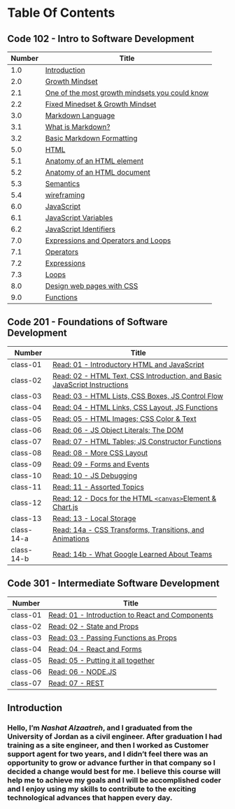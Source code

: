 # Table Of Contents

## Code 102 - Intro to Software Development

| Number | Title                                                                                                                                                                                                                                                       |
| ------ | ----------------------------------------------------------------------------------------------------------------------------------------------------------------------------------------------------------------------------------------------------------- |
| 1.0    | [ Introduction](https://nashatalzaatreh.github.io/reading-notes/#this-is-a-practice-project-of-asac-scolarship-the-project-should-useing-markdown-language-learn-git--github-and-applying-in-replit)                                                        |
| 2.0    | [ Growth Mindset](https://nashatalzaatreh.github.io/reading-notes/Growth)                                                                                                                                                                                   |
| 2.1    | [ One of the most growth mindsets you could know](https://nashatalzaatreh.github.io/reading-notes/Growth#one-of-the-most-growth-mindsets-you-could-know)                                                                                                    |
| 2.2    | [ Fixed Minedset & Growth Mindset](https://nashatalzaatreh.github.io/reading-notes/Growth#to-make-the-distinction-between-a-growth-mindset-and-a-fixed-mindset-clearer-we-have-provided-this-table-with-growth-mindset-examples-and-fixed-mindset-examples) |
| 3.0    | [Markdown Language](https://nashatalzaatreh.github.io/reading-notes/Markdown)                                                                                                                                                                               |
| 3.1    | [ What is Markdown?](https://nashatalzaatreh.github.io/reading-notes/Markdown#what-is-markdown)                                                                                                                                                             |
| 3.2    | [ Basic Markdown Formatting](https://nashatalzaatreh.github.io/reading-notes/Markdown#basic-markdown-formatting)                                                                                                                                            |
| 5.0    | [HTML](https://nashatalzaatreh.github.io/reading-notes/Read03)                                                                                                                                                                                              |
| 5.1    | [Anatomy of an HTML element](https://nashatalzaatreh.github.io/reading-notes/Read03#anatomy-of-an-html-element)                                                                                                                                             |
| 5.2    | [Anatomy of an HTML document](https://nashatalzaatreh.github.io/reading-notes/Read03#anatomy-of-an-html-document)                                                                                                                                           |
| 5.3    | [Semantics](https://nashatalzaatreh.github.io/reading-notes/Read03#semantics)                                                                                                                                                                               |
| 5.4    | [wireframing](https://nashatalzaatreh.github.io/reading-notes/Read03#an-introduction-to-wireframing)                                                                                                                                                        |
| 6.0    | [JavaScript](https://nashatalzaatreh.github.io/reading-notes/Read04)                                                                                                                                                                                        |
| 6.1    | [JavaScript Variables](https://nashatalzaatreh.github.io/reading-notes/Read04#javascript-variables)                                                                                                                                                         |
| 6.2    | [JavaScript Identifiers](https://nashatalzaatreh.github.io/reading-notes/Read04#javascript-identifiers)                                                                                                                                                     |
| 7.0    | [Expressions and Operators and Loops](https://nashatalzaatreh.github.io/reading-notes/Read05)                                                                                                                                                               |
| 7.1    | [Operators](https://nashatalzaatreh.github.io/reading-notes/Read05#operators)                                                                                                                                                                               |
| 7.2    | [Expressions](https://nashatalzaatreh.github.io/reading-notes/Read05#expressions)                                                                                                                                                                           |
| 7.3    | [Loops](https://nashatalzaatreh.github.io/reading-notes/Read05#loops)                                                                                                                                                                                       |
| 8.0    | [Design web pages with CSS](https://nashatalzaatreh.github.io/reading-notes/Read06)                                                                                                                                                                         |
| 9.0    | [Functions](https://nashatalzaatreh.github.io/reading-notes/Read07)                                                                                                                                                                                         |

## Code 201 - Foundations of Software Development

| Number     | Title                                                                                            |
| ---------- | ------------------------------------------------------------------------------------------------ |
| class-01   | [Read: 01 - Introductory HTML and JavaScript](code201/class-01.md)                               |
| class-02   | [Read: 02 - HTML Text, CSS Introduction, and Basic JavaScript Instructions](code201/class-02.md) |
| class-03   | [Read: 03 - HTML Lists, CSS Boxes, JS Control Flow](code201/class-03.md)                         |
| class-04   | [Read: 04 - HTML Links, CSS Layout, JS Functions](code201/class-04.md)                           |
| class-05   | [Read: 05 - HTML Images; CSS Color & Text](code201/class-05.md)                                  |
| class-06   | [Read: 06 - JS Object Literals; The DOM](code201/class-06.md)                                    |
| class-07   | [Read: 07 - HTML Tables; JS Constructor Functions](code201/class-07.md)                          |
| class-08   | [Read: 08 - More CSS Layout](code201/class-08.md)                                                |
| class-09   | [Read: 09 - Forms and Events](code201/class-09.md)                                               |
| class-10   | [Read: 10 - JS Debugging](code201/class-10.md)                                                   |
| class-11   | [Read: 11 - Assorted Topics](code201/class-11.md)                                                |
| class-12   | [Read: 12 - Docs for the HTML `<canvas>`Element & Chart.js](code201/class-12.md)                 |
| class-13   | [Read: 13 - Local Storage](code201/class-13.md)                                                  |
| class-14-a | [Read: 14a - CSS Transforms, Transitions, and Animations](code201/class-14a.md)                  |
| class-14-b | [Read: 14b - What Google Learned About Teams](code201/class-14b.md)                              |

## Code 301 - Intermediate Software Development

| Number   | Title                                                                  |
| -------- | ---------------------------------------------------------------------- |
| class-01 | [Read: 01 - Introduction to React and Components](code301/class-01.md) |
| class-02 | [Read: 02 - State and Props](code301/class-02.md)                      |
| class-03 | [Read: 03 - Passing Functions as Props](code301/class-03.md)           |
| class-04 | [Read: 04 - React and Forms](code301/class-04.md)                      |
| class-05 | [Read: 05 - Putting it all together](code301/class-05.md)              |
| class-06 | [Read: 06 - NODE.JS](code301/class-06.md)                              |
| class-07 | [Read: 07 - REST](code301/class-07.md)                                 |

## Introduction

### Hello, I’m **_Nashat Alzaatreh_**, and I graduated from the University of Jordan as a civil engineer. After graduation I had training as a site engineer, and then I worked as Customer support agent for two years, and I didn’t feel there was an opportunity to grow or advance further in that company so I decided a change would best for me. I believe this course will help me to achieve my goals and I will be accomplished coder and I enjoy using my skills to contribute to the exciting technological advances that happen every day.
